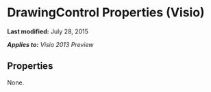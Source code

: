 
# DrawingControl Properties (Visio)

 **Last modified:** July 28, 2015

 _**Applies to:** Visio 2013 Preview_

## Properties

None.

